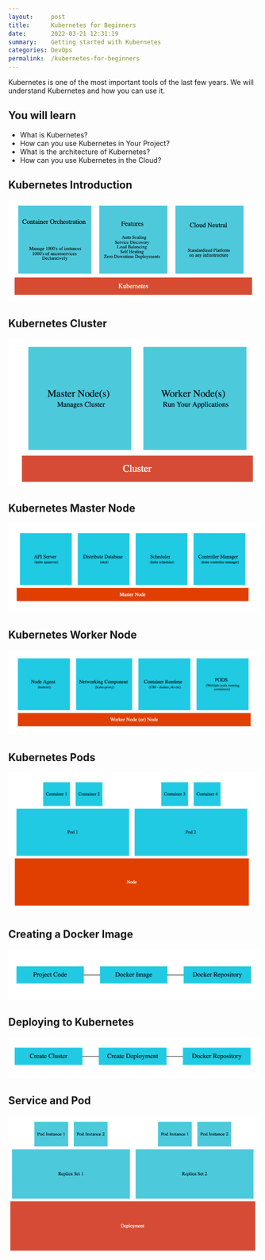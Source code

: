 ```yaml
---
layout:     post
title:      Kubernetes for Beginners
date:       2022-03-21 12:31:19
summary:    Getting started with Kubernetes 
categories: DevOps
permalink:  /kubernetes-for-beginners
---
```


Kubernetes is one of the most important tools of the last few years. We will understand Kubernetes and how you can use it.

## You will learn
- What is Kubernetes?
- How can you use Kubernetes in Your Project?
- What is the architecture of Kubernetes?
- How can you use Kubernetes in the Cloud?

## Kubernetes Introduction
![](/images/aws/kubernetes-01-intro.png)

## Kubernetes Cluster
![](/images/aws/kubernetes-02-architecture-cluster.png)

## Kubernetes Master Node
![](/images/aws/kubernetes-03-architecture-master-node.png)

## Kubernetes Worker Node
![](/images/aws/kubernetes-04-architecture-worker-node.png)

## Kubernetes Pods
![](/images/aws/kubernetes-05-architecture-node-pod-containers.png)

## Creating a Docker Image
![](/images/aws/kubernetes-06-deployment-1.png)

## Deploying to Kubernetes
![](/images/aws/kubernetes-06-deployment-2.png)

## Service and Pod
![](/images/aws/kubernetes-07-deployment-replicaset-pod.png)
